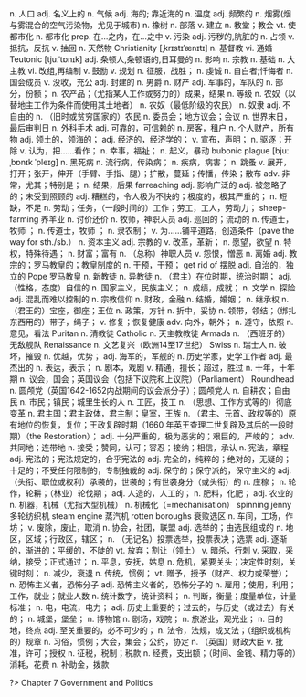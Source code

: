 <div class="vocabulary">
<v-dict word="population">n. 人口</v-dict>
<v-dict word="nominal">adj. 名义上的</v-dict>
<v-dict word="climate">n. 气候</v-dict>
<v-dict word="maritime">adj. 海的; 靠近海的</v-dict>
<v-dict word="temperature">n. 温度</v-dict>
<v-dict word="frequent">adj. 频繁的</v-dict>
<v-dict word="smog">n. 烟雾(烟与雾混合的空气污染物，尤见于城市)</v-dict>
<v-dict word="oak">n. 橡树</v-dict>
<v-dict word="tribe">n. 部落</v-dict>
<v-dict word="establish">v. 建立</v-dict>
<v-dict word="church">n. 教堂；教会</v-dict>
<v-dict word="urbanize">vt. 使都市化</v-dict>
<v-dict word="urbanization">n. 都市化</v-dict>
<v-dict word="among">prep. 在…之内，在…之中</v-dict>
<v-dict word="pollute">v. 污染</v-dict>
<v-dict word="grimy">adj. 污秽的,肮脏的</v-dict>
<v-dict word="occupation">n. 占领</v-dict>
<v-dict word="resist">v. 抵抗，反抗</v-dict>
<v-dict word="withdraw">v. 抽回</v-dict>
<v-dict word="natural">n. 天然物</v-dict>
<span>Christianity [ˌkrɪstɪˈænɪtɪ] n. 基督教</span>
<v-dict word="intermarry">vi. 通婚</v-dict>
<span>Teutonic [tjuːˈtɒnɪk] adj. 条顿人,条顿语的,日耳曼的</span>
<v-dict word="influence">n. 影响</v-dict>
<v-dict word="religion">n. 宗教</v-dict>
<v-dict word="foundation">n. 基础</v-dict>
<v-dict word="archbishop">n. 大主教</v-dict>
<v-dict word="reorganize">vi. 改组,再编制</v-dict>
<v-dict word="encourage">v. 鼓励</v-dict>
<v-dict word="formulate">v. 规划</v-dict>
<v-dict word="conquest">n. 征服，战胜；</v-dict>
<v-dict word="piety">n. 虔诚</v-dict>
<v-dict word="confessor">n. 自白者;忏悔者</v-dict>
<v-dict word="witan">n. 国会成员</v-dict>
<v-dict word="confiscate">v. 没收，充公</v-dict>
<v-dict word="feudal">adj. 封建的</v-dict>
<v-dict word="baron">n. 男爵</v-dict>
<v-dict word="estate">n. 财产</v-dict>
<v-dict word="military">adj. 军事的，军队的</v-dict>
<v-dict word="proportion">n. 部分，份额；</v-dict>
<v-dict word="produce">n. 农产品；（尤指某人工作或努力的）成果，结果</v-dict>
<v-dict word="scale">n. 等级</v-dict>
<v-dict word="villein">n. 农奴（以替地主工作为条件而使用其土地者）</v-dict>
<v-dict word="serf">n. 农奴（最低阶级的农民）</v-dict>
<v-dict word="slave">n. 奴隶</v-dict>
<v-dict word="unfree">adj. 不自由的</v-dict>
<v-dict word="peasant">n. （旧时或贫穷国家的）农民</v-dict>
<v-dict word="council">n. 委员会；地方议会；会议</v-dict>
<v-dict word="domesday">n. 世界末日，最后审判日</v-dict>
<v-dict word="surgery">n. 外科手术</v-dict>
<v-dict word="reliable">adj. 可靠的，可信赖的</v-dict>
<v-dict word="tenant">n. 房客，租户</v-dict>
<v-dict word="possession">n. 个人财产，所有物</v-dict>
<v-dict word="territorial">adj. 领土的，领海的；</v-dict>
<v-dict word="economic">adj. 经济的，经济学的；</v-dict>
<v-dict word="declare">v. 宣布，声明；</v-dict>
<v-dict word="expulsion">n. 驱逐；开除</v-dict>
<v-dict word="regard">v. 认为，把……看作；</v-dict>
<v-dict word="blessing">n. 幸事，福祉；</v-dict>
<v-dict word="uprising">n. 起义，暴动</v-dict>
<span>bubonic plague [bjuːˌbɒnɪk ˈpleɪɡ] n. 黑死病</span>
<v-dict word="epidemic">n. 流行病，传染病；</v-dict>
<v-dict word="disease">n. 疾病，病害；</v-dict>
<v-dict word="flea">n. 跳蚤</v-dict>
<v-dict word="spread">v. 展开，打开；张开，伸开（手臂、手指、腿）；扩散，蔓延；传播，传染；散布</v-dict>
<v-dict word="particularly">adv. 非常，尤其；特别是；</v-dict>
<v-dict word="consequence">n. 结果，后果</v-dict>
<span>farreaching adj. 影响广泛的</span>
<v-dict word="untended">adj. 被忽略了的；未受到照顾的</v-dict>
<v-dict word="terrible">adj. 糟糕的，令人极为不快的；极度的，极其严重的；</v-dict>
<v-dict word="shortage">n. 短缺，不足</v-dict>
<v-dict word="labour">n. 劳动；任务，（一段时间的）工作；劳工，工人，劳动力；</v-dict>
<span>sheep-farming 养羊业</span>
<v-dict word="bargaining">n. 讨价还价</v-dict>
<v-dict word="priest">n. 牧师，神职人员</v-dict>
<v-dict word="itinerant">adj. 巡回的；流动的</v-dict>
<v-dict word="preacher">n. 传道士，牧师 ；</v-dict>
<v-dict word="abolition">n. 传道士，牧师 ；</v-dict>
<v-dict word="villeinage">n. 隶农制；</v-dict>
<v-dict word="pave">v. 为……铺平道路，创造条件（pave the way for sth./sb.）</v-dict>
<v-dict word="capitalism">n. 资本主义</v-dict>
<v-dict word="religious">adj. 宗教的</v-dict>
<v-dict word="reform">v. 改革，革新；</v-dict>
<v-dict word="desire">n. 愿望，欲望</v-dict>
<v-dict word="privilege">n. 特权，特殊待遇；</v-dict>
<v-dict word="wealth">n. 财富；富有</v-dict>
<v-dict word="clergy">n. （总称）神职人员</v-dict>
<v-dict word="resent">v. 怨恨，憎恶</v-dict>
<v-dict word="divorce">n. 离婚</v-dict>
<v-dict word="papal">adj. 教宗的；罗马教皇的；教皇制度的</v-dict>
<v-dict word="interference">n. 干预，干预；</v-dict>
<span>get rid of 摆脱</span>
<v-dict word="independent">adj. 自治的，独立的</v-dict>
<span>Pope 罗马教皇</span>
<v-dict word="protestant">n. 新教徒</v-dict>
<v-dict word="heretic">n. 异教徒</v-dict>
<v-dict word="reign">n. （君主）在位时期，统治时期；</v-dict>
<v-dict word="confident">adj. （性格，态度）自信的</v-dict>
<v-dict word="nationalism">n. 国家主义，民族主义；</v-dict>
<v-dict word="achievement">n. 成绩，成就；</v-dict>
<v-dict word="literature">n. 文学</v-dict>
<v-dict word="exploration">n. 探险</v-dict>
<v-dict word="turbulent">adj. 混乱而难以控制的</v-dict>
<v-dict word="religion">n. 宗教信仰</v-dict>
<v-dict word="finance">n. 财政，金融</v-dict>
<v-dict word="marriage">n. 结婚，婚姻；</v-dict>
<v-dict word="succession">n. 继承权</v-dict>
<v-dict word="throne">n. （君王的）宝座，御座；王位</v-dict>
<v-dict word="policy">n. 政策，方针</v-dict>
<v-dict word="compromise">n. 折中，妥协</v-dict>
<v-dict word="tie">n. 领带，领结；（绑扎东西用的）带子，绳子；</v-dict>
<v-dict word="restore">v. 修复；恢复健康</v-dict>
<v-dict word="outward">adv. 向外，朝外；</v-dict>
<v-dict word="conformity">n. 遵守，依照</v-dict>
<v-dict word="opinion">n. 意见，看法</v-dict>
<span>Puritan n. 清教徒</span>
<span>Catholic n. 天主教教徒</span>
<span>Armada n. （西班牙的）无敌舰队</span>
<span>Renaissance n. 文艺复兴（欧洲14至17世纪）</span>
<span>Swiss n. 瑞士人</span>
<v-dict word="destruction">n. 破坏，摧毁</v-dict>
<v-dict word="superiority">n. 优越，优势；</v-dict>
<v-dict word="naval">adj. 海军的，军舰的</v-dict>
<v-dict word="historian">n. 历史学家，史学工作者</v-dict>
<v-dict word="finest">adj. 最杰出的</v-dict>
<v-dict word="expression">n. 表达，表示；</v-dict>
<v-dict word="drama">n. 剧本，戏剧</v-dict>
<v-dict word="excel">v. 精通，擅长；超过，胜过</v-dict>
<v-dict word="decade">n. 十年，十年期</v-dict>
<v-dict word="parliament">n. 议会，国会；英国议会（包括下议院和上议院）（Parliament）</v-dict>
<span>Roundhead n. 圆颅党（英国1642-1652内战期间的议会派分子）；圆颅党人</span>
<v-dict word="yeoman">n. 自耕农；自由民</v-dict>
<v-dict word="townspeople">n. 市民；镇民；城里生长的人</v-dict>
<v-dict word="artisan">n. 工匠，技工</v-dict>
<v-dict word="revolution">n. （思想、工作方式等的）彻底变革</v-dict>
<v-dict word="monarchy">n. 君主国；君主政体，君主制；皇室，王族</v-dict>
<v-dict word="restoration">n. （君主、元首、政权等的）原有地位的恢复，复位；王政复辟时期（1660 年英王查理二世复辟及其后的一段时期）（the Restoration）；</v-dict>
<v-dict word="severe">adj. 十分严重的，极为恶劣的；艰巨的，严峻的；</v-dict>
<v-dict word="jointly">adv. 共同地；连带地</v-dict>
<v-dict word="acceptance">n. 接受；赞同，认可；容忍；接纳；相信，承认</v-dict>
<v-dict word="constitution">n. 宪法，章程</v-dict>
<v-dict word="constitutional">adj. 宪法的；宪法规定的，合乎宪法的</v-dict>
<v-dict word="absolute">adj. 完全的，纯粹的；绝对的，无疑的；十足的；不受任何限制的，专制独裁的</v-dict>
<v-dict word="conservative">adj. 保守的；保守派的，保守主义的</v-dict>
<v-dict word="hereditary">adj.（头衔、职位或权利）承袭的，世袭的；有世袭身分（或头衔）的</v-dict>
<v-dict word="crop">n. 庄稼；</v-dict>
<v-dict word="rotation">n. 轮作，轮耕；（林业）轮伐期；</v-dict>
<v-dict word="artificial">adj. 人造的，人工的；</v-dict>
<v-dict word="fertilizer">n. 肥料，化肥；</v-dict>
<v-dict word="agricultural">adj. 农业的</v-dict>
<v-dict word="machinery">n. 机器，机械（尤指大型机械）</v-dict>
<v-dict word="mechanization">n. 机械化（=mechanisation）</v-dict>
<span>spinning jenny 多轮纺织机</span>
<span>steam engine 蒸汽机</span>
<span>rotten boroughs 衰败选区</span>
<v-dict word="workshop">n. 车间，工场，作坊；</v-dict>
<v-dict word="abolish">v. 废除，废止，取消</v-dict>
<v-dict word="association">n. 协会，社团，联盟</v-dict>
<v-dict word="electoral">adj. 选举的；由选民组成的</v-dict>
<v-dict word="district">n. 地区，区域；行政区，辖区；</v-dict>
<v-dict word="ballot">n. （无记名）投票选举，投票表决；选票</v-dict>
<v-dict word="gradual">adj. 逐渐的，渐进的；平缓的，不陡的</v-dict>
<v-dict word="cede">vt. 放弃；割让（领土）</v-dict>
<v-dict word="assassinate">v. 暗杀，行刺</v-dict>
<v-dict word="adopt">v. 采取，采纳，接受；正式通过；</v-dict>
<v-dict word="appeasement">n. 平息，安抚，姑息</v-dict>
<v-dict word="crisis">n. 危机，紧要关头；决定性时刻，关键时刻；</v-dict>
<v-dict word="decline">n. 减少，衰退</v-dict>
<v-dict word="tradition">n. 传统，惯例；</v-dict>
<v-dict word="bestow">vt. 赠予，授予（财产、权力或荣誉）；</v-dict>
<v-dict word="terrorist">n. 恐怖主义者，恐怖分子 adj. 恐怖主义者的，恐怖分子的</v-dict>
<v-dict word="employment">n. 雇用；使用，利用；工作，就业；就业人数</v-dict>
<v-dict word="statistic">n. 统计数字，统计资料；</v-dict>
<v-dict word="measure">n. 判断，衡量；度量单位，计量标准；</v-dict>
<v-dict word="electricity">n. 电，电流，电力；</v-dict>
<v-dict word="historic">adj. 历史上重要的；过去的，与历史（或过去）有关的；</v-dict>
<v-dict word="castle">n. 城堡，堡垒；</v-dict>
<v-dict word="museum">n. 博物馆</v-dict>
<v-dict word="theatre">n. 剧场，戏院；</v-dict>
<v-dict word="tourism">n. 旅游业，观光业；</v-dict>
<v-dict word="destination">n. 目的地，终点</v-dict>
<v-dict word="vital">adj. 至关重要的，必不可少的；</v-dict>
<v-dict word="statute">n. 法令，法规，成文法；（组织或机构的）规章</v-dict>
<v-dict word="convention">n. 习俗，惯例；大会，集会；公约，协定</v-dict>
<v-dict word="chancellor">n. （英国）财政大臣</v-dict>
<v-dict word="authorize">v. 批准，许可；授权</v-dict>
<v-dict word="taxation">n. 征税，税制；税款</v-dict>
<v-dict word="expenditure">n. 经费，支出额；（时间、金钱、精力等的）消耗，花费</v-dict>
<v-dict word="grant">n. 补助金，拨款</v-dict>
<div>

?> Chapter 7 Government and Politics